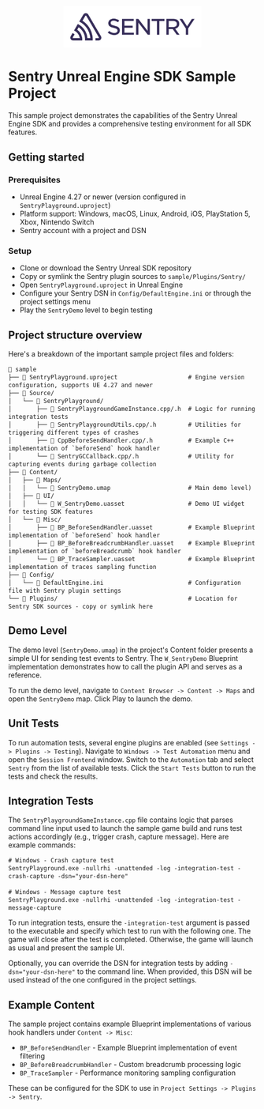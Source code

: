 <p align="center">
  <a href="https://sentry.io" target="_blank" align="left">
    <img src="https://raw.githubusercontent.com/getsentry/sentry-unity/main/.github/sentry-wordmark-dark-400x119.svg" width="280">
  </a>
  <br />
</p>
<p align="center">

Sentry Unreal Engine SDK Sample Project
===========

This sample project demonstrates the capabilities of the Sentry Unreal Engine SDK and provides a comprehensive testing environment for all SDK features.

## Getting started

### Prerequisites

- Unreal Engine 4.27 or newer (version configured in `SentryPlayground.uproject`)
- Platform support: Windows, macOS, Linux, Android, iOS, PlayStation 5, Xbox, Nintendo Switch
- Sentry account with a project and DSN

### Setup

- Clone or download the Sentry Unreal SDK repository
- Copy or symlink the Sentry plugin sources to `sample/Plugins/Sentry/`
- Open `SentryPlayground.uproject` in Unreal Engine
- Configure your Sentry DSN in `Config/DefaultEngine.ini` or through the project settings menu
- Play the `SentryDemo` level to begin testing

## Project structure overview

Here's a breakdown of the important sample project files and folders:

```pwsh
📁 sample
├── 📄 SentryPlayground.uproject                    # Engine version configuration, supports UE 4.27 and newer
├── 📁 Source/
│   └── 📁 SentryPlayground/
│       ├── 📄 SentryPlaygroundGameInstance.cpp/.h  # Logic for running integration tests
│       ├── 📄 SentryPlaygroundUtils.cpp/.h         # Utilities for triggering different types of crashes
│       ├── 📄 CppBeforeSendHandler.cpp/.h          # Example C++ implementation of `beforeSend` hook handler
│       └── 📄 SentryGCCallback.cpp/.h              # Utility for capturing events during garbage collection
├── 📁 Content/
│   ├── 📁 Maps/
│   │   └── 📄 SentryDemo.umap                      # Main demo level)
│   ├── 📁 UI/
│   │   └── 📄 W_SentryDemo.uasset                  # Demo UI widget for testing SDK features
│   └── 📁 Misc/
│       ├── 📄 BP_BeforeSendHandler.uasset          # Example Blueprint implementation of `beforeSend` hook handler
│       ├── 📄 BP_BeforeBreadcrumbHandler.uasset    # Example Blueprint implementation of `beforeBreadcrumb` hook handler
│       └── 📄 BP_TraceSampler.uasset               # Example Blueprint implementation of traces sampling function
├── 📁 Config/
│   └── 📄 DefaultEngine.ini                        # Configuration file with Sentry plugin settings
└── 📁 Plugins/                                     # Location for Sentry SDK sources - copy or symlink here
```

## Demo Level

The demo level (`SentryDemo.umap`) in the project's Content folder presents a simple UI for sending test events to Sentry. The `W_SentryDemo` Blueprint implementation demonstrates how to call the plugin API and serves as a reference.

To run the demo level, navigate to `Content Browser -> Content -> Maps` and open the `SentryDemo` map. Click Play to launch the demo.

## Unit Tests

To run automation tests, several engine plugins are enabled (see `Settings -> Plugins -> Testing`). Navigate to `Windows -> Test Automation` menu and open the `Session Frontend` window. Switch to the `Automation` tab and select `Sentry` from the list of available tests. Click the `Start Tests` button to run the tests and check the results.

## Integration Tests

The `SentryPlaygroundGameInstance.cpp` file contains logic that parses command line input used to launch the sample game build and runs test actions accordingly (e.g., trigger crash, capture message). Here are example commands:

```pwsh
# Windows - Crash capture test
SentryPlayground.exe -nullrhi -unattended -log -integration-test -crash-capture -dsn="your-dsn-here"

# Windows - Message capture test  
SentryPlayground.exe -nullrhi -unattended -log -integration-test -message-capture
```

To run integration tests, ensure the `-integration-test` argument is passed to the executable and specify which test to run with the following one. The game will close after the test is completed. Otherwise, the game will launch as usual and present the sample UI.

Optionally, you can override the DSN for integration tests by adding `-dsn="your-dsn-here"` to the command line. When provided, this DSN will be used instead of the one configured in the project settings.

## Example Content

The sample project contains example Blueprint implementations of various hook handlers under `Content -> Misc`:

- `BP_BeforeSendHandler` - Example Blueprint implementation of event filtering
- `BP_BeforeBreadcrumbHandler` - Custom breadcrumb processing logic
- `BP_TraceSampler` - Performance monitoring sampling configuration

These can be configured for the SDK to use in `Project Settings -> Plugins -> Sentry`.
